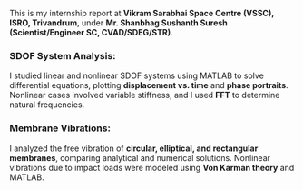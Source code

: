 This is my internship report at **Vikram Sarabhai Space Centre (VSSC), ISRO, Trivandrum**, under **Mr. Shanbhag Sushanth Suresh (Scientist/Engineer SC, CVAD/SDEG/STR)**.

### **SDOF System Analysis:**
I studied linear and nonlinear SDOF systems using MATLAB to solve differential equations, plotting **displacement vs. time** and **phase portraits**. Nonlinear cases involved variable stiffness, and I used **FFT** to determine natural frequencies.

### **Membrane Vibrations:**
I analyzed the free vibration of **circular, elliptical, and rectangular membranes**, comparing analytical and numerical solutions. Nonlinear vibrations due to impact loads were modeled using **Von Karman theory** and MATLAB.
